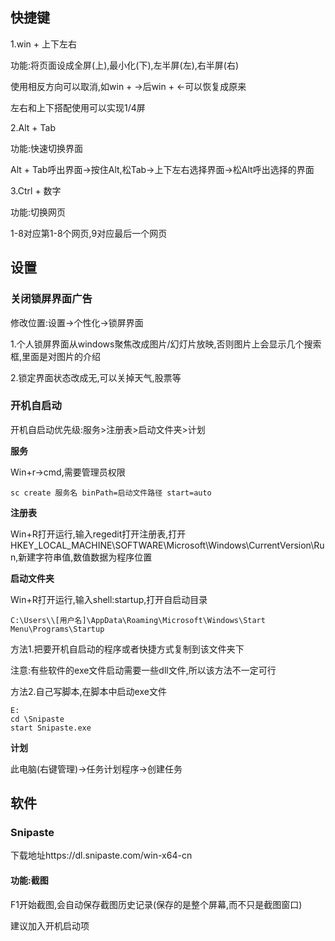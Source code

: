## 快捷键

1.win + 上下左右

功能:将页面设成全屏(上),最小化(下),左半屏(左),右半屏(右)

使用相反方向可以取消,如win + ->后win + <-可以恢复成原来

左右和上下搭配使用可以实现1/4屏

2.Alt + Tab

功能:快速切换界面

Alt + Tab呼出界面->按住Alt,松Tab->上下左右选择界面->松Alt呼出选择的界面

3.Ctrl + 数字

功能:切换网页

1-8对应第1-8个网页,9对应最后一个网页

## 设置

### 关闭锁屏界面广告

修改位置:设置->个性化->锁屏界面

1.个人锁屏界面从windows聚焦改成图片/幻灯片放映,否则图片上会显示几个搜索框,里面是对图片的介绍

2.锁定界面状态改成无,可以关掉天气,股票等

### 开机自启动

开机自启动优先级:服务>注册表>启动文件夹>计划

**服务**

Win+r->cmd,需要管理员权限

```
sc create 服务名 binPath=启动文件路径 start=auto
```

**注册表**

Win+R打开运行,输入regedit打开注册表,打开HKEY_LOCAL_MACHINE\SOFTWARE\Microsoft\Windows\CurrentVersion\Run,新建字符串值,数值数据为程序位置

**启动文件夹**

Win+R打开运行,输入shell:startup,打开自启动目录

```shell
C:\Users\\[用户名]\AppData\Roaming\Microsoft\Windows\Start Menu\Programs\Startup
```

方法1.把要开机自启动的程序或者快捷方式复制到该文件夹下

注意:有些软件的exe文件启动需要一些dll文件,所以该方法不一定可行

方法2.自己写脚本,在脚本中启动exe文件

```shell
E:
cd \Snipaste
start Snipaste.exe
```

**计划**

此电脑(右键管理)->任务计划程序->创建任务

## 软件

### Snipaste

下载地址https://dl.snipaste.com/win-x64-cn

#### 功能:截图

F1开始截图,会自动保存截图历史记录(保存的是整个屏幕,而不只是截图窗口)

建议加入开机启动项

